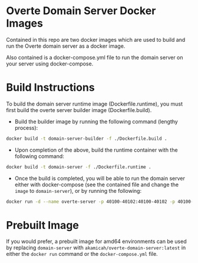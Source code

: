 # Overte Domain Server Docker Images

Contained in this repo are two docker images which are used to build and run the Overte domain server as a docker image.

Also contained is a docker-compose.yml file to run the domain server on your server using docker-compose.

# Build Instructions

To build the domain server runtime image (Dockerfile.runtime), you must first build the overte server builder image (Dockerfile.build).

- Build the builder image by running the following command (lengthy process): 
```sh 
docker build -t domain-server-builder -f ./Dockerfile.build .
```
- Upon completion of the above, build the runtime container with the following command:
```sh 
docker build -t domain-server -f ./Dockerfile.runtime .
```

- Once the build is completed, you will be able to run the domain server either with docker-compose (see the contained file and change the `image` to `domain-server`), or by running the following:
```sh
docker run -d --name overte-server -p 40100-40102:40100-40102 -p 40100-40102:40100-40102/udp -p 48000-48006:48000-48006/udp -v $(pwd)/logs:/var/log -v $(pwd)/data:/root/.local/share/Overte --restart unless-stopped domain-server
```

# Prebuilt Image

If you would prefer, a prebuilt image for amd64 environments can be used by replacing `domain-server` with `akamicah/overte-domain-server:latest` in either the `docker run` command or the `docker-compose.yml` file.


